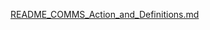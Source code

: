 [README_COMMS_Action_and_Definitions.md](https://github.com/user-attachments/files/20504381/README_COMMS_Action_and_Definitions.md)
